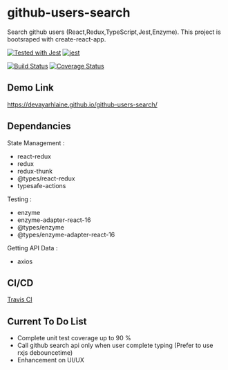 # github-users-search
Search github users (React,Redux,TypeScript,Jest,Enzyme).
This project is bootsraped with create-react-app.

[![Tested with Jest](https://img.shields.io/badge/tested_with-jest-99424f.svg)](https://github.com/facebook/jest) [![jest](https://jestjs.io/img/jest-badge.svg)](https://github.com/facebook/jest)

[![Build Status](https://travis-ci.com/devayarhlaine/github-users-search.svg?branch=master)](https://travis-ci.com/devayarhlaine/github-users-search)
[![Coverage Status](https://coveralls.io/repos/github/devayarhlaine/github-users-search/badge.svg)](https://coveralls.io/github/devayarhlaine/github-users-search)

## Demo Link
https://devayarhlaine.github.io/github-users-search/

## Dependancies
State Management :
- react-redux
- redux
- redux-thunk
- @types/react-redux
- typesafe-actions

Testing :
- enzyme 
- enzyme-adapter-react-16
- @types/enzyme
- @types/enzyme-adapter-react-16

Getting API Data :
- axios

## CI/CD
[Travis CI](https://travis-ci.com/)

## Current To Do List
- Complete unit test coverage up to 90 %
- Call github search api only when user complete typing (Prefer to use rxjs debouncetime)
- Enhancement on UI/UX
